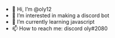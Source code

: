 - 👋 Hi, I’m @oly12
- 👀 I’m interested in making a discord bot
- 🌱 I’m currently learning javascript
- 📫 How to reach me: discord oly#2080

<!---
oly12/oly12 is a ✨ special ✨ repository because its `README.md` (this file) appears on your GitHub profile.
You can click the Preview link to take a look at your changes.
--->
